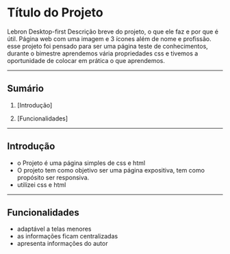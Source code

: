 # Título do Projeto
Lebron Desktop-first
Descrição breve do projeto, o que ele faz e por que é útil.
	Página web com uma imagem e 3 ícones além de nome e profissão. esse projeto foi pensado para ser uma página teste de conhecimentos, durante o bimestre aprendemos vária propriedades css e tivemos a oportunidade de colocar em prática o que aprendemos.

---

## Sumário

1. [Introdução]

2. [Funcionalidades]

---

## Introdução

- o Projeto é uma página simples de css e html
- O projeto tem como objetivo ser uma página expositiva, tem como propósito ser responsiva.
- utilizei css e html
---

## Funcionalidades

- adaptável a telas menores
- as informações ficam centralizadas
- apresenta informações do autor 

